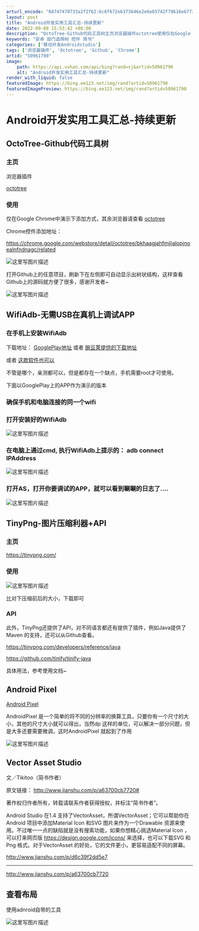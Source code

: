 ```yaml
---
arturl_encode: "68747470733a2f2f62:6c6f672e6373646e2e6e65742f79616e677368616e67776569:2f61727469636c652f64657461696c732f3530393631373930"
layout: post
title: "Android开发实用工具汇总-持续更新"
date: 2022-09-08 15:53:42 +08:00
description: "OctoTree-Github代码工具树主页浏览器插件octotree使用仅在Google Chro"
keywords: "安卓 部门选择树 控件 简书"
categories: ['移动开发Androidstudio']
tags: ['浏览器插件', 'Octotree', 'Github', 'Chrome']
artid: "50961790"
image:
    path: https://api.vvhan.com/api/bing?rand=sj&artid=50961790
    alt: "Android开发实用工具汇总-持续更新"
render_with_liquid: false
featuredImage: https://bing.ee123.net/img/rand?artid=50961790
featuredImagePreview: https://bing.ee123.net/img/rand?artid=50961790
---
```


# Android开发实用工具汇总-持续更新

## OctoTree-Github代码工具树

### 主页

浏览器插件

[octotree](https://github.com/buunguyen/octotree)

### 使用

仅在Google Chrome中演示下添加方式，其余浏览器请查看
[octotree](https://github.com/buunguyen/octotree)

Chrome控件添加地址：
  
<https://chrome.google.com/webstore/detail/octotree/bkhaagjahfmjljalopjnoealnfndnagc/related>

![这里写图片描述](https://img-blog.csdn.net/20160323114351472)

打开Github上的任意项目，刷新下在左侧即可自动显示出树状结构，这样查看Github上的源码就方便了很多，感谢开发者~

![这里写图片描述](https://img-blog.csdn.net/20160323114530536)

## WifiAdb-无需USB在真机上调试APP

### 在手机上安装WifiAdb

下载地址：
[GooglePlay地址](https://play.google.com/store/apps/details?id=com.ttxapps.wifiadb&hl=zh_CN)
或者
[豌豆荚提供的下载地址](http://www.wandoujia.com/apps/com.ttxapps.wifiadb)

或者
[这款软件也可以](http://m.veryhuo.com/s/103806.html)

不管是哪个，亲测都可以，但是都存在一个缺点，手机需要root才可使用。

下面以GooglePlay上的APP作为演示的版本

### 确保手机和电脑连接的同一个wifi

### 打开安装好的WifiAdb

![这里写图片描述](https://img-blog.csdn.net/20160323145350971)

### 在电脑上通过cmd, 执行WifiAdb上提示的： adb connect IPAddress

![这里写图片描述](https://img-blog.csdn.net/20160323145458221)

### 打开AS，打开你要调试的APP，就可以看到唰唰的日志了….

![这里写图片描述](https://img-blog.csdn.net/20160323145728410)

## TinyPng-图片压缩利器+API

### 主页

<https://tinypng.com/>

### 使用

![这里写图片描述](https://img-blog.csdn.net/20160323151420464)

比对下压缩前后的大小，下载即可

### API

此外，TinyPng还提供了API，对不同语言都还有提供了插件，例如Java提供了Maven 的支持，还可以从Github查看。

<https://tinypng.com/developers/reference/java>

<https://github.com/tinify/tinify-java>

具体用法，参考使用文档~

## Android Pixel

[Android Pixel](http://androidpixels.net/)

AndroidPixel 是一个简单的将不同的分辨率的换算工具，只要你有一个尺寸的大小，其他的尺寸大小就可以得出，当然dp 这样的单位，可以解决一部分问题，但是大多还要需要微调，这时AndroidPixel 就起到了作用
  
![这里写图片描述](https://img-blog.csdn.net/20160328140710229)

## Vector Asset Studio

文／Tikitoo（简书作者）
  
原文链接：
<http://www.jianshu.com/p/a63700cb7720#>
  
著作权归作者所有，转载请联系作者获得授权，并标注“简书作者”。

Android Studio 在1.4 支持了VectorAsset，所谓VectorAsset；它可以帮助你在Android 项目中添加Material Icon 和SVG 图片来作为一个Drawable 资源来使用。不过唯一一点的缺陷就是没有搜索功能，如果你想精心挑选Material Icon ，可以打来网页版
<https://design.google.com/icons/>
来选择，也可以下载SVG 和Png 格式。对于VectorAsset 的好处，它的文件更小，更容易适配不同的屏幕。

<http://www.jianshu.com/p/d6c39f2dd5e7>

---

<http://www.jianshu.com/p/a63700cb7720>

## 查看布局

使用adnroid自带的工具

![这里写图片描述](https://img-blog.csdn.net/20160330002407039)